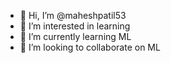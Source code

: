 - 👋 Hi, I’m @maheshpatil53
- 👀 I’m interested in learning
- 🌱 I’m currently learning ML
- 💞️ I’m looking to collaborate on ML

<!---
maheshpatil53/maheshpatil53 is a ✨ special ✨ repository because its `README.md` (this file) appears on your GitHub profile.
You can click the Preview link to take a look at your changes.
--->
